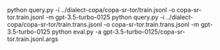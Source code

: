 python query.py -i ../dialect-copa/copa-sr-tor/train.jsonl -o copa-sr-tor.train.jsonl -m gpt-3.5-turbo-0125
python query.py -i ../dialect-copa/copa-sr-tor/train.trans.jsonl -o copa-sr-tor.train.trans.jsonl -m gpt-3.5-turbo-0125
python eval.py -a gpt-3.5-turbo-0125/copa-sr-tor.train.jsonl.args